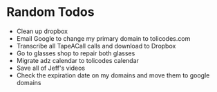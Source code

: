 # Random Todos

- Clean up dropbox
- Email Google to change my primary domain to tolicodes.com
- Transcribe all TapeACall calls and download to Dropbox
- Go to glasses shop to repair both glasses
- Migrate adz calendar to tolicodes calendar
- Save all of Jeff's videos
- Check the expiration date on my domains and move them to google domains
